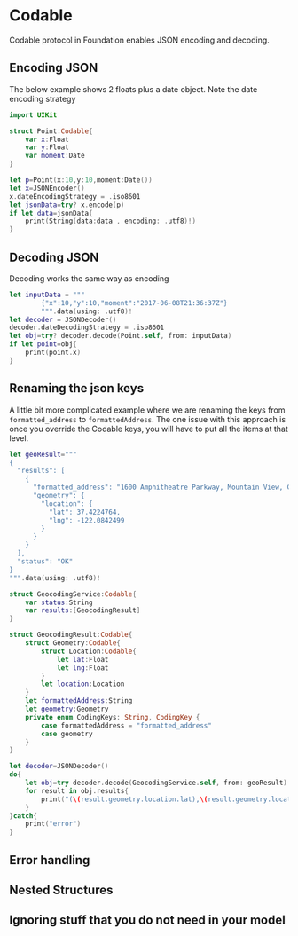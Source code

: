# Codable
Codable protocol in Foundation enables JSON encoding and decoding.

## Encoding JSON 

The below example shows 2 floats plus a date object. Note the date encoding strategy

```swift
import UIKit

struct Point:Codable{
    var x:Float
    var y:Float
    var moment:Date
}

let p=Point(x:10,y:10,moment:Date())
let x=JSONEncoder()
x.dateEncodingStrategy = .iso8601
let jsonData=try? x.encode(p)
if let data=jsonData{
    print(String(data:data , encoding: .utf8)!)
}
```

## Decoding JSON

Decoding works the same way as encoding

```swift
let inputData = """
        {"x":10,"y":10,"moment":"2017-06-08T21:36:37Z"}
        """.data(using: .utf8)!
let decoder = JSONDecoder()
decoder.dateDecodingStrategy = .iso8601
let obj=try? decoder.decode(Point.self, from: inputData)
if let point=obj{
    print(point.x)
}

```



## Renaming the json keys 

A little bit more complicated example where we are renaming the keys from `formatted_address` to `formattedAddress`. The one issue with this approach is once you override the Codable keys, you will have to put all the items at that level.

```swift
let geoResult="""
{
  "results": [
    {
      "formatted_address": "1600 Amphitheatre Parkway, Mountain View, CA 94043, USA",
      "geometry": {
        "location": {
          "lat": 37.4224764,
          "lng": -122.0842499
        }
      }
    }
  ],
  "status": "OK"
}
""".data(using: .utf8)!

struct GeocodingService:Codable{
    var status:String
    var results:[GeocodingResult]
}

struct GeocodingResult:Codable{
    struct Geometry:Codable{
        struct Location:Codable{
            let lat:Float
            let lng:Float
        }
        let location:Location
    }
    let formattedAddress:String
    let geometry:Geometry
    private enum CodingKeys: String, CodingKey {
        case formattedAddress = "formatted_address"
        case geometry
    }
}

let decoder=JSONDecoder()
do{
    let obj=try decoder.decode(GeocodingService.self, from: geoResult)
    for result in obj.results{
        print("(\(result.geometry.location.lat),\(result.geometry.location.lng))")
    }
}catch{
    print("error")
}
```

## Error handling


## Nested Structures


## Ignoring stuff that you do not need in your model


